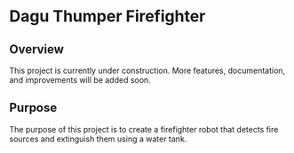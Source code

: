 # Dagu Thumper Firefighter

## Overview

This project is currently under construction. More features, documentation, and improvements will be added soon.

## Purpose

The purpose of this project is to create a firefighter robot that detects fire sources and extinguish them using a water tank.